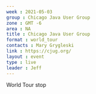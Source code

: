 ```yaml
---
week : 2021-05-03
group : Chicago Java User Group
zone : GMT -6
area : NA
title : Chicago Java User Group
format : world_tour
contacts : Mary Grygleski
link : https://cjug.org/
layout : event
type : live
leader : Jeff
---
```

World Tour stop
